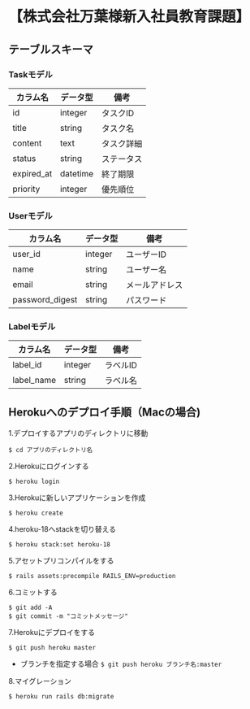 # 【株式会社万葉様新入社員教育課題】


## テーブルスキーマ

### Taskモデル
| カラム名 | データ型 | 備考 |
| - | - | - |
| id | integer | タスクID |
| title | string | タスク名 |
| content | text | タスク詳細 |
| status | string | ステータス |
| expired_at | datetime | 終了期限 |
| priority | integer | 優先順位 |

### Userモデル
| カラム名 | データ型 | 備考 |
| - | - | - |
| user_id | integer | ユーザーID |
| name | string | ユーザー名 |
| email | string | メールアドレス |
| password_digest | string | パスワード |

### Labelモデル
| カラム名 | データ型 | 備考 |
| - | - | - |
| label_id | integer | ラベルID |
| label_name | string | ラベル名 |



## Herokuへのデプロイ手順（Macの場合)

1.デプロイするアプリのディレクトリに移動
```
$ cd アプリのディレクトリ名
```

2.Herokuにログインする
```
$ heroku login
```

3.Herokuに新しいアプリケーションを作成
```
$ heroku create
```

4.heroku-18へstackを切り替える
```
$ heroku stack:set heroku-18
```

5.アセットプリコンパイルをする
```
$ rails assets:precompile RAILS_ENV=production
```

6.コミットする
```
$ git add -A
$ git commit -m "コミットメッセージ"
```

7.Herokuにデプロイをする
```
$ git push heroku master
```

- ブランチを指定する場合 `$ git push heroku ブランチ名:master`

8.マイグレーション
```
$ heroku run rails db:migrate
```
